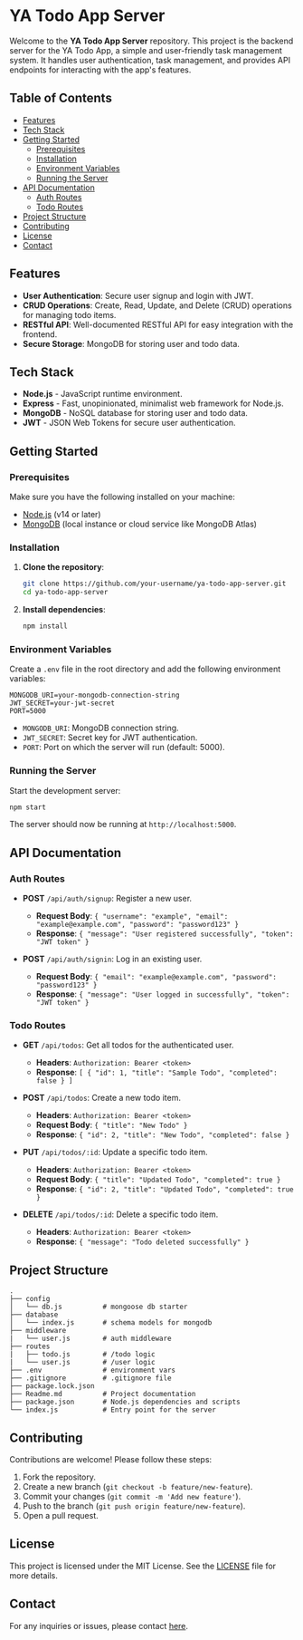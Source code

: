 
# YA Todo App Server

Welcome to the **YA Todo App Server** repository. This project is the backend server for the YA Todo App, a simple and user-friendly task management system. It handles user authentication, task management, and provides API endpoints for interacting with the app's features.

## Table of Contents

- [Features](#features)
- [Tech Stack](#tech-stack)
- [Getting Started](#getting-started)
  - [Prerequisites](#prerequisites)
  - [Installation](#installation)
  - [Environment Variables](#environment-variables)
  - [Running the Server](#running-the-server)
- [API Documentation](#api-documentation)
  - [Auth Routes](#auth-routes)
  - [Todo Routes](#todo-routes)
- [Project Structure](#project-structure)
- [Contributing](#contributing)
- [License](#license)
- [Contact](#contact)

## Features

- **User Authentication**: Secure user signup and login with JWT.
- **CRUD Operations**: Create, Read, Update, and Delete (CRUD) operations for managing todo items.
- **RESTful API**: Well-documented RESTful API for easy integration with the frontend.
- **Secure Storage**: MongoDB for storing user and todo data.

## Tech Stack

- **Node.js** - JavaScript runtime environment.
- **Express** - Fast, unopinionated, minimalist web framework for Node.js.
- **MongoDB** - NoSQL database for storing user and todo data.
- **JWT** - JSON Web Tokens for secure user authentication.

## Getting Started

### Prerequisites

Make sure you have the following installed on your machine:

- [Node.js](https://nodejs.org/) (v14 or later)
- [MongoDB](https://www.mongodb.com/) (local instance or cloud service like MongoDB Atlas)

### Installation

1. **Clone the repository**:

   ``` bash
   git clone https://github.com/your-username/ya-todo-app-server.git
   cd ya-todo-app-server
   ```

2. **Install dependencies**:

   ```bash
   npm install
   ```

### Environment Variables

Create a `.env` file in the root directory and add the following environment variables:

```
MONGODB_URI=your-mongodb-connection-string
JWT_SECRET=your-jwt-secret
PORT=5000
```

- `MONGODB_URI`: MongoDB connection string.
- `JWT_SECRET`: Secret key for JWT authentication.
- `PORT`: Port on which the server will run (default: 5000).

### Running the Server

Start the development server:

```bash
npm start
```

The server should now be running at `http://localhost:5000`.

## API Documentation

### Auth Routes

- **POST** `/api/auth/signup`: Register a new user.
  - **Request Body**: `{ "username": "example", "email": "example@example.com", "password": "password123" }`
  - **Response**: `{ "message": "User registered successfully", "token": "JWT token" }`

- **POST** `/api/auth/signin`: Log in an existing user.
  - **Request Body**: `{ "email": "example@example.com", "password": "password123" }`
  - **Response**: `{ "message": "User logged in successfully", "token": "JWT token" }`

### Todo Routes

- **GET** `/api/todos`: Get all todos for the authenticated user.
  - **Headers**: `Authorization: Bearer <token>`
  - **Response**: `[ { "id": 1, "title": "Sample Todo", "completed": false } ]`

- **POST** `/api/todos`: Create a new todo item.
  - **Headers**: `Authorization: Bearer <token>`
  - **Request Body**: `{ "title": "New Todo" }`
  - **Response**: `{ "id": 2, "title": "New Todo", "completed": false }`

- **PUT** `/api/todos/:id`: Update a specific todo item.
  - **Headers**: `Authorization: Bearer <token>`
  - **Request Body**: `{ "title": "Updated Todo", "completed": true }`
  - **Response**: `{ "id": 2, "title": "Updated Todo", "completed": true }`

- **DELETE** `/api/todos/:id`: Delete a specific todo item.
  - **Headers**: `Authorization: Bearer <token>`
  - **Response**: `{ "message": "Todo deleted successfully" }`

## Project Structure

```
.
├── config
│   └── db.js          # mongoose db starter
├── database   
│   └── index.js       # schema models for mongodb 
├── middleware
|   └── user.js        # auth middleware
├── routes
|   ├── todo.js        # /todo logic
|   └── user.js        # /user logic
├── .env               # environment vars
├── .gitignore         # .gitignore file
├── package.lock.json   
├── Readme.md          # Project documentation
├── package.json       # Node.js dependencies and scripts
└── index.js           # Entry point for the server
```

## Contributing

Contributions are welcome! Please follow these steps:

1. Fork the repository.
2. Create a new branch (`git checkout -b feature/new-feature`).
3. Commit your changes (`git commit -m 'Add new feature'`).
4. Push to the branch (`git push origin feature/new-feature`).
5. Open a pull request.

## License

This project is licensed under the MIT License. See the [LICENSE](LICENSE) file for more details.

## Contact

For any inquiries or issues, please contact [here](mahendradewangan195@gmail.com).